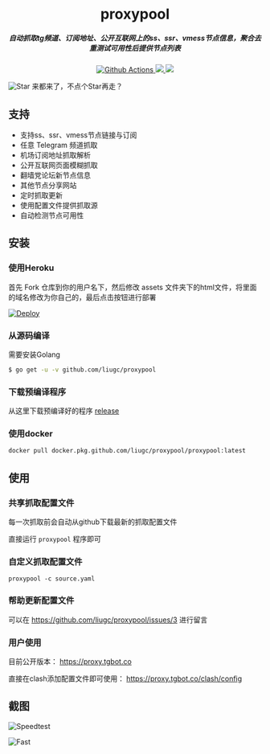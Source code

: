 <h1 align="center">
  <br>proxypool<br>
</h1>

<h5 align="center">自动抓取tg频道、订阅地址、公开互联网上的ss、ssr、vmess节点信息，聚合去重测试可用性后提供节点列表</h5>

<p align="center">
  <a href="https://github.com/liugc/proxypool/actions">
    <img src="https://img.shields.io/github/workflow/status/zu1k/proxypool/Go?style=flat-square" alt="Github Actions">
  </a>
  <a href="https://goreportcard.com/report/github.com/liugc/proxypool">
    <img src="https://goreportcard.com/badge/github.com/liugc/proxypool?style=flat-square">
  </a>
  <a href="https://github.com/liugc/proxypool/releases">
    <img src="https://img.shields.io/github/release/zu1k/proxypool/all.svg?style=flat-square">
  </a>
</p>

![Star](https://img.shields.io/github/stars/zu1k/proxypool.svg?style=social&label=Star) 来都来了，不点个Star再走？ 

## 支持

- 支持ss、ssr、vmess节点链接与订阅
- 任意 Telegram 频道抓取
- 机场订阅地址抓取解析
- 公开互联网页面模糊抓取
- 翻墙党论坛新节点信息
- 其他节点分享网站
- 定时抓取更新
- 使用配置文件提供抓取源
- 自动检测节点可用性

## 安装

### 使用Heroku

首先 Fork 仓库到你的用户名下，然后修改 assets 文件夹下的html文件，将里面的域名修改为你自己的，最后点击按钮进行部署

[![Deploy](https://www.herokucdn.com/deploy/button.svg)](https://heroku.com/deploy)

### 从源码编译

需要安装Golang

```sh
$ go get -u -v github.com/liugc/proxypool
```

### 下载预编译程序

从这里下载预编译好的程序 [release](https://github.com/liugc/proxypool/releases)

### 使用docker

```sh
docker pull docker.pkg.github.com/liugc/proxypool/proxypool:latest
```

## 使用

### 共享抓取配置文件

每一次抓取前会自动从github下载最新的抓取配置文件

直接运行 `proxypool` 程序即可

### 自定义抓取配置文件

```shell
proxypool -c source.yaml
```

### 帮助更新配置文件

可以在 https://github.com/liugc/proxypool/issues/3 进行留言

### 用户使用

目前公开版本： https://proxy.tgbot.co

直接在clash添加配置文件即可使用： https://proxy.tgbot.co/clash/config

## 截图

![Speedtest](docs/speedtest.png)

![Fast](docs/fast.png)
